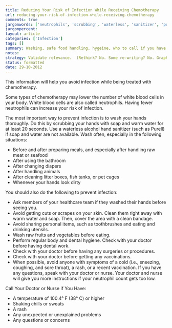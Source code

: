```yaml
---
title: Reducing Your Risk of Infection While Receiving Chemotherapy
url: reducing-your-risk-of-infection-while-receiving-chemotherapy
comments: true
jargonwords: ['neutrophils', 'scrubbing', 'waterless', 'sanitizer', 'purell', 'toothbrushes', 'vaccinations', 'ie', 'sneezing', 'neutrophil', 'chills', 'sweats']
jargonpercent:
layout: article
categories: ['Infection']
tags: []
summary: Washing, safe food handling, hygeine, who to call if you have problems.
notes:
strategy: Validate relevance.  (Rethink? No. Some re-writing? No. Graphics or diagrams? No. Photography? No. Podcast or audio? Yes. Video? No)
status: formatted
date: 29-10-2012
---
```

This information will help you avoid infection while being treated with chemotherapy.

Some types of chemotherapy may lower the number of white blood cells in your body. White blood cells are also called neutrophils. Having fewer neutrophils can increase your risk of infection. 

The most important way to prevent infection is to wash your hands thoroughly. Do this by scrubbing your hands with soap and warm water for at least 20 seconds. Use a waterless alcohol hand sanitizer (such as Purell) if soap and water are not available. Wash often, especially in the following situations: 

* Before and after preparing meals, and especially after handling raw meat or seafood
* After using the bathroom
* After changing diapers
* After handling animals
* After cleaning litter boxes, fish tanks, or pet cages 
* Whenever your hands look dirty

You should also do the following to prevent infection:

* Ask members of your healthcare team if they washed their hands before seeing you. 
* Avoid getting cuts or scrapes on your skin. Clean them right away with warm water and soap. Then, cover the area with a clean bandage.
* Avoid sharing personal items, such as toothbrushes and eating and drinking utensils.
* Wash raw fruits and vegetables before eating.
* Perform regular body and dental hygiene. Check with your doctor before having dental work.
* Check with your doctor before having any surgeries or procedures.
* Check with your doctor before getting any vaccinations.
* When possible, avoid anyone with symptoms of a cold (i.e., sneezing, coughing, and sore throat), a rash, or a recent vaccination. If you have any questions, speak with your doctor or nurse.
Your doctor and nurse will give you more instructions if your neutrophil count gets too low.

Call Your Doctor or Nurse if You Have:

* A temperature of 100.4&deg; F (38&deg; C) or higher
* Shaking chills or sweats
* A rash 
* Any unexpected or unexplained problems
* Any questions or concerns